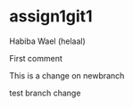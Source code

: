 # assign1git1
Habiba Wael (helaal)



First comment




This is a change on newbranch

test branch change 

